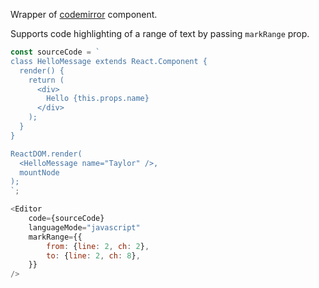 Wrapper of [codemirror](https://codemirror.net/) component.

Supports code highlighting of a range of text by passing `markRange` prop.

```js
const sourceCode = `
class HelloMessage extends React.Component {
  render() {
    return (
      <div>
        Hello {this.props.name}
      </div>
    );
  }
}

ReactDOM.render(
  <HelloMessage name="Taylor" />,
  mountNode
);
`;

<Editor
    code={sourceCode}
    languageMode="javascript"
    markRange={{
        from: {line: 2, ch: 2},
        to: {line: 2, ch: 8},
    }}
/>
```
